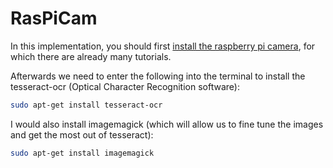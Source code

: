 RasPiCam
========


In this implementation, you should first [install the raspberry pi camera](http://thepihut.com/pages/how-to-install-the-raspberry-pi-camera), for which there are already many tutorials.


Afterwards we need to enter the following into the terminal to install the tesseract-ocr (Optical Character Recognition software):

```bash
sudo apt-get install tesseract-ocr
```

I would also install imagemagick (which will allow us to fine tune the images and get the most out of tesseract):

```bash
sudo apt-get install imagemagick
```
